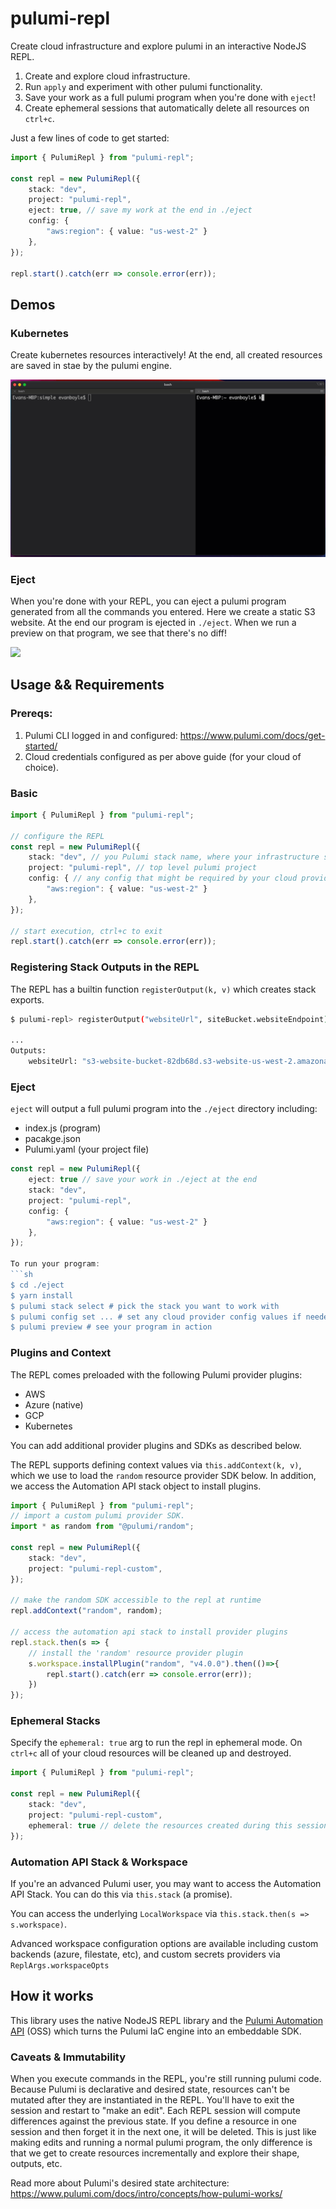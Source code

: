 # pulumi-repl

Create cloud infrastructure and explore pulumi in an interactive NodeJS REPL.

1. Create and explore cloud infrastructure.
2. Run `apply` and experiment with other pulumi functionality.
3. Save your work as a full pulumi program when you're done with `eject`!
4. Create ephemeral sessions that automatically delete all resources on `ctrl+c`.

Just a few lines of code to get started:
```ts
import { PulumiRepl } from "pulumi-repl";

const repl = new PulumiRepl({
    stack: "dev",
    project: "pulumi-repl",
    eject: true, // save my work at the end in ./eject
    config: {
        "aws:region": { value: "us-west-2" }
    },
});

repl.start().catch(err => console.error(err));
```

## Demos

### Kubernetes

Create kubernetes resources interactively! At the end, all created resources are saved in stae by the pulumi engine.

![](gifs/k8s.gif)

### Eject

When you're done with your REPL, you can eject a pulumi program generated from all the commands you entered. Here we create a static S3 website. At the end our program is ejected in `./eject`. When we run a preview on that program, we see that there's no diff!

![](gifs/eject.gif)

## Usage && Requirements

### Prereqs:

1. Pulumi CLI logged in and configured: https://www.pulumi.com/docs/get-started/
2. Cloud credentials configured as per above guide (for your cloud of choice).

### Basic

```ts
import { PulumiRepl } from "pulumi-repl";

// configure the REPL
const repl = new PulumiRepl({
    stack: "dev", // you Pulumi stack name, where your infrastructure state gets stored
    project: "pulumi-repl", // top level pulumi project
    config: { // any config that might be required by your cloud provider
        "aws:region": { value: "us-west-2" }
    },
});

// start execution, ctrl+c to exit
repl.start().catch(err => console.error(err));
```

### Registering Stack Outputs in the REPL

The REPL has a builtin function `registerOutput(k, v)` which creates stack exports.

```sh
$ pulumi-repl> registerOutput("websiteUrl", siteBucket.websiteEndpoint);

...
Outputs:
    websiteUrl: "s3-website-bucket-82db68d.s3-website-us-west-2.amazonaws.com"
```

### Eject
`eject` will output a full pulumi program into the `./eject` directory including:
- index.js (program)
- pacakge.json
- Pulumi.yaml (your project file)

```ts
const repl = new PulumiRepl({
    eject: true // save your work in ./eject at the end
    stack: "dev",
    project: "pulumi-repl",
    config: {
        "aws:region": { value: "us-west-2" }
    },
});

To run your program:
```sh
$ cd ./eject
$ yarn install
$ pulumi stack select # pick the stack you want to work with
$ pulumi config set ... # set any cloud provider config values if needed
$ pulumi preview # see your program in action
```

### Plugins and Context

The REPL comes preloaded with the following Pulumi provider plugins:

- AWS
- Azure (native)
- GCP 
- Kubernetes

You can add additional provider plugins and SDKs as described below.

The REPL supports defining context values via `this.addContext(k, v)`, which we use to load the `random` resource provider SDK below. In addition, we access the Automation API stack object to install plugins.

```ts
import { PulumiRepl } from "pulumi-repl";
// import a custom pulumi provider SDK.
import * as random from "@pulumi/random";

const repl = new PulumiRepl({
    stack: "dev",
    project: "pulumi-repl-custom",
});

// make the random SDK accessible to the repl at runtime
repl.addContext("random", random);

// access the automation api stack to install provider plugins
repl.stack.then(s => {
    // install the 'random' resource provider plugin
    s.workspace.installPlugin("random", "v4.0.0").then(()=>{
        repl.start().catch(err => console.error(err));
    })
});
```

### Ephemeral Stacks

Specify the `ephemeral: true` arg to run the repl in ephemeral mode. On `ctrl+c` all of your cloud resources will be cleaned up and destroyed.

```ts
import { PulumiRepl } from "pulumi-repl";

const repl = new PulumiRepl({
    stack: "dev",
    project: "pulumi-repl-custom",
    ephemeral: true // delete the resources created during this session with ctrl+c
});
```

### Automation API Stack & Workspace
If you're an advanced Pulumi user, you may want to access the Automation API Stack. You can do this via `this.stack` (a promise). 

You can access the underlying `LocalWorkspace` via `this.stack.then(s => s.workspace)`. 

Advanced workspace configuration options are available including custom backends (azure, filestate, etc), and custom secrets providers via `ReplArgs.workspaceOpts`
## How it works

This library uses the native NodeJS REPL library and the [Pulumi Automation API](https://www.pulumi.com/docs/guides/automation-api/) (OSS) which turns the Pulumi IaC engine into an embeddable SDK. 

### Caveats & Immutability

When you execute commands in the REPL, you're still running pulumi code. Because Pulumi is declarative and desired state, resources can't be mutated after they are instantiated in the REPL. You'll have to exit the session and restart to "make an edit". Each REPL session will compute differences against the previous state. If you define a resource in one session and then forget it in the next one, it will be deleted. This is just like making edits and running a normal pulumi program, the only difference is that we get to create resources incrementally and explore their shape, outputs, etc.

Read more about Pulumi's desired state architecture: https://www.pulumi.com/docs/intro/concepts/how-pulumi-works/
